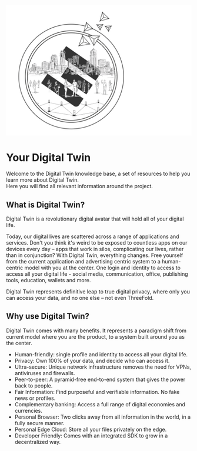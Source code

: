![](img/digital_twin_intro.png)

# Your Digital Twin

Welcome to the Digital Twin knowledge base, a set of resources to help you learn more about Digital Twin.
<br>
Here you will find all relevant information around the project.

## What is Digital Twin?

Digital Twin is a revolutionary digital avatar that will hold all of your digital life.

Today, our digital lives are scattered across a range of applications and services. Don't you think it's weird to be exposed to countless apps on our devices every day – apps that work in silos, complicating our lives, rather than in conjunction? With Digital Twin, everything changes. Free yourself from the current application and advertising centric system to a human-centric model with you at the center. One login and identity to access to access all your digital life - social media, communication, office, publishing tools, education, wallets and more.

Digital Twin represents definitive leap to true digital privacy, where only you can access your data, and no one else – not even ThreeFold.

## Why use Digital Twin?

Digital Twin comes with many benefits. It represents a paradigm shift from current model where you are the product, to a system built around you as the center.

- Human-friendly: single profile and identity to access all your digital life.
- Privacy: Own 100% of your data, and decide who can access it.
- Ultra-secure: Unique network infrastructure removes the need for VPNs, antiviruses and firewalls.
- Peer-to-peer: A pyramid-free end-to-end system that gives the power back to people.
- Fair Information: Find purposeful and verifiable information. No fake news or profiles.
- Complementary banking: Access a full range of digital economies and currencies.
- Personal Browser: Two clicks away from all information in the world, in a fully secure manner.
- Personal Edge Cloud: Store all your files privately on the edge.
- Developer Friendly: Comes with an integrated SDK to grow in a decentralized way.
